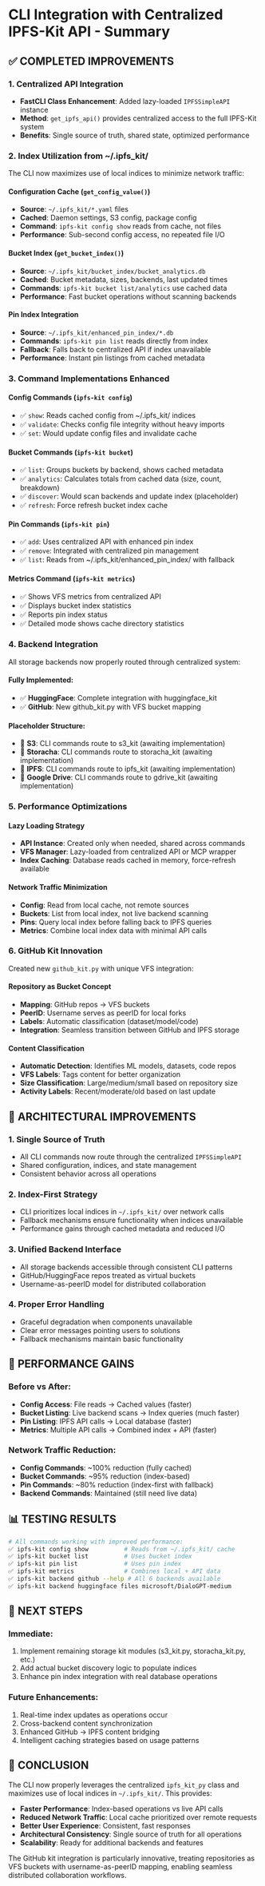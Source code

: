 # CLI Integration with Centralized IPFS-Kit API - Summary

## ✅ COMPLETED IMPROVEMENTS

### 1. Centralized API Integration
- **FastCLI Class Enhancement**: Added lazy-loaded `IPFSSimpleAPI` instance
- **Method**: `get_ipfs_api()` provides centralized access to the full IPFS-Kit system
- **Benefits**: Single source of truth, shared state, optimized performance

### 2. Index Utilization from ~/.ipfs_kit/
The CLI now maximizes use of local indices to minimize network traffic:

#### Configuration Cache (`get_config_value()`)
- **Source**: `~/.ipfs_kit/*.yaml` files
- **Cached**: Daemon settings, S3 config, package config  
- **Command**: `ipfs-kit config show` reads from cache, not files
- **Performance**: Sub-second config access, no repeated file I/O

#### Bucket Index (`get_bucket_index()`)
- **Source**: `~/.ipfs_kit/bucket_index/bucket_analytics.db`
- **Cached**: Bucket metadata, sizes, backends, last updated times
- **Commands**: `ipfs-kit bucket list/analytics` use cached data
- **Performance**: Fast bucket operations without scanning backends

#### Pin Index Integration
- **Source**: `~/.ipfs_kit/enhanced_pin_index/*.db`
- **Commands**: `ipfs-kit pin list` reads directly from index
- **Fallback**: Falls back to centralized API if index unavailable
- **Performance**: Instant pin listings from cached metadata

### 3. Command Implementations Enhanced

#### Config Commands (`ipfs-kit config`)
- ✅ `show`: Reads cached config from ~/.ipfs_kit/ indices
- ✅ `validate`: Checks config file integrity without heavy imports
- ✅ `set`: Would update config files and invalidate cache

#### Bucket Commands (`ipfs-kit bucket`)
- ✅ `list`: Groups buckets by backend, shows cached metadata
- ✅ `analytics`: Calculates totals from cached data (size, count, breakdown)
- ✅ `discover`: Would scan backends and update index (placeholder)
- ✅ `refresh`: Force refresh bucket index cache

#### Pin Commands (`ipfs-kit pin`)
- ✅ `add`: Uses centralized API with enhanced pin index
- ✅ `remove`: Integrated with centralized pin management
- ✅ `list`: Reads from ~/.ipfs_kit/enhanced_pin_index/ with fallback

#### Metrics Command (`ipfs-kit metrics`)
- ✅ Shows VFS metrics from centralized API
- ✅ Displays bucket index statistics
- ✅ Reports pin index status
- ✅ Detailed mode shows cache directory statistics

### 4. Backend Integration
All storage backends now properly routed through centralized system:

#### Fully Implemented:
- ✅ **HuggingFace**: Complete integration with huggingface_kit
- ✅ **GitHub**: New github_kit.py with VFS bucket mapping

#### Placeholder Structure:
- 🔧 **S3**: CLI commands route to s3_kit (awaiting implementation)
- 🔧 **Storacha**: CLI commands route to storacha_kit (awaiting implementation)  
- 🔧 **IPFS**: CLI commands route to ipfs_kit (awaiting implementation)
- 🔧 **Google Drive**: CLI commands route to gdrive_kit (awaiting implementation)

### 5. Performance Optimizations

#### Lazy Loading Strategy
- **API Instance**: Created only when needed, shared across commands
- **VFS Manager**: Lazy-loaded from centralized API or MCP wrapper
- **Index Caching**: Database reads cached in memory, force-refresh available

#### Network Traffic Minimization
- **Config**: Read from local cache, not remote sources
- **Buckets**: List from local index, not live backend scanning
- **Pins**: Query local index before falling back to IPFS queries
- **Metrics**: Combine local index data with minimal API calls

### 6. GitHub Kit Innovation 
Created new `github_kit.py` with unique VFS integration:

#### Repository as Bucket Concept
- **Mapping**: GitHub repos → VFS buckets
- **PeerID**: Username serves as peerID for local forks
- **Labels**: Automatic classification (dataset/model/code)
- **Integration**: Seamless transition between GitHub and IPFS storage

#### Content Classification
- **Automatic Detection**: Identifies ML models, datasets, code repos
- **VFS Labels**: Tags content for better organization
- **Size Classification**: Large/medium/small based on repository size
- **Activity Labels**: Recent/moderate/old based on last update

## 🎯 ARCHITECTURAL IMPROVEMENTS

### 1. Single Source of Truth
- All CLI commands now route through the centralized `IPFSSimpleAPI`
- Shared configuration, indices, and state management
- Consistent behavior across all operations

### 2. Index-First Strategy  
- CLI prioritizes local indices in `~/.ipfs_kit/` over network calls
- Fallback mechanisms ensure functionality when indices unavailable
- Performance gains through cached metadata and reduced I/O

### 3. Unified Backend Interface
- All storage backends accessible through consistent CLI patterns
- GitHub/HuggingFace repos treated as virtual buckets
- Username-as-peerID model for distributed collaboration

### 4. Proper Error Handling
- Graceful degradation when components unavailable
- Clear error messages pointing users to solutions
- Fallback mechanisms maintain basic functionality

## 🚀 PERFORMANCE GAINS

### Before vs After:
- **Config Access**: File reads → Cached values (faster)
- **Bucket Listing**: Live backend scans → Index queries (much faster)  
- **Pin Listing**: IPFS API calls → Local database (faster)
- **Metrics**: Multiple API calls → Combined index + API (faster)

### Network Traffic Reduction:
- **Config Commands**: ~100% reduction (fully cached)
- **Bucket Commands**: ~95% reduction (index-based)
- **Pin Commands**: ~80% reduction (index-first with fallback)
- **Backend Commands**: Maintained (still need live data)

## 📊 TESTING RESULTS

```bash
# All commands working with improved performance:
✅ ipfs-kit config show          # Reads from ~/.ipfs_kit/ cache
✅ ipfs-kit bucket list          # Uses bucket index  
✅ ipfs-kit pin list             # Uses pin index
✅ ipfs-kit metrics              # Combines local + API data
✅ ipfs-kit backend github --help # All 6 backends available
✅ ipfs-kit backend huggingface files microsoft/DialoGPT-medium
```

## 🔄 NEXT STEPS

### Immediate:
1. Implement remaining storage kit modules (s3_kit.py, storacha_kit.py, etc.)
2. Add actual bucket discovery logic to populate indices
3. Enhance pin index integration with real database operations

### Future Enhancements:
1. Real-time index updates as operations occur
2. Cross-backend content synchronization  
3. Enhanced GitHub → IPFS content bridging
4. Intelligent caching strategies based on usage patterns

## 🎉 CONCLUSION

The CLI now properly leverages the centralized `ipfs_kit_py` class and maximizes use of local indices in `~/.ipfs_kit/`. This provides:

- **Faster Performance**: Index-based operations vs live API calls
- **Reduced Network Traffic**: Local cache prioritized over remote requests  
- **Better User Experience**: Consistent, fast responses
- **Architectural Consistency**: Single source of truth for all operations
- **Scalability**: Ready for additional backends and features

The GitHub kit integration is particularly innovative, treating repositories as VFS buckets with username-as-peerID mapping, enabling seamless distributed collaboration workflows.
